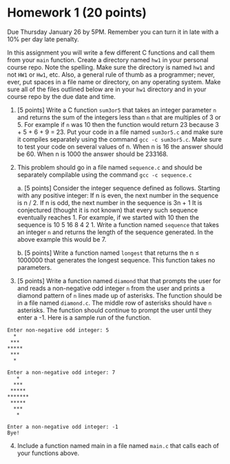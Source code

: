 # Homework 1 (20 points)

Due Thursday January 26 by 5PM. Remember you can turn it in late with a 10% per day late penalty.

In this assignment you will write a few different C functions and call them from your `main` function. Create a directory
named `hw1` in your personal course repo. Note the spelling. Make sure the directory is named `hw1` and not `HW1` or
`Hw1`, etc. Also, a general rule of thumb as a programmer; never, ever, put spaces in a file name or directory, on any
operating system. Make sure all of the files outlined below are in your `hw1` directory and in your course repo by the
due date and time.

1. [5 points] Write a C function `sum3or5` that takes an integer parameter `n` and returns the sum of the integers
less than `n` that are multiples of 3 or 5. For example if `n` was 10 then the function would return 23 because 3 +
5 + 6 + 9 = 23. Put your code in a file named `sum3or5.c` and make sure it compiles separately using the
command `gcc -c sum3or5.c`. Make sure to test your code on several values of n. When n is 16 the
answer should be 60. When n is 1000 the answer should be 233168.

2. This problem should go in a file named `sequence.c` and should be separately compilable using the
   command `gcc -c sequence.c`
    
    a. [5 points] Consider the integer sequence defined as follows. Starting with any positive integer:
       If n is even, the next number in the sequence is n / 2. If n is odd, the next number in the sequence is 3n + 1
       It is conjectured (thought it is not known) that every such sequence eventually reaches 1. For example, if we
       started with 10 then the sequence is 10 5 16 8 4 2 1.
       Write a function named `sequence` that takes an integer `n` and returns the length of the sequence generated.
       In the above example this would be 7.
    
    b. [5 points] Write a function named `longest` that returns the n ≤ 1000000 that generates the longest
       sequence. This function takes no parameters.
 
3. [5 points] Write a function named `diamond` that that prompts the user for and reads a non-negative odd
   integer `n` from the user and prints a diamond pattern of `n` lines made up of asterisks. The function should be in
   a file named `diamond.c`. The middle row of asterisks should have `n` asterisks. The function should continue
   to prompt the user until they enter a -1. Here is a sample run of the function.

```
Enter non-negative odd integer: 5
  *
 ***
*****
 ***
  *

Enter a non-negative odd integer: 7
   *
  ***
 *****
*******
 *****
  ***
   *

Enter a non-negative odd integer: -1
Bye!
```

4. Include a function named main in a file named `main.c` that calls each of your functions above. 
